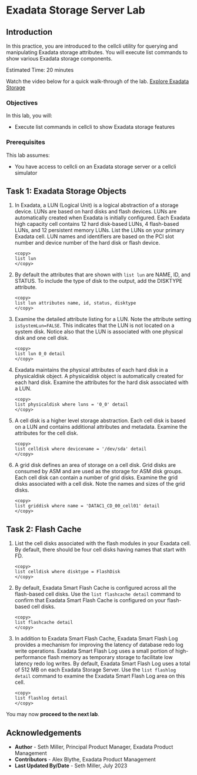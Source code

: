 # Exadata Storage Server Lab

## Introduction

In this practice, you are introduced to the cellcli utility for querying and manipulating Exadata storage attributes. You will execute list commands to show various Exadata storage components.

Estimated Time: 20 minutes

Watch the video below for a quick walk-through of the lab.
[Explore Exadata Storage](videohub:1_hb8at2jb)

### Objectives

In this lab, you will:
* Execute list commands in cellcli to show Exadata storage features

### Prerequisites

This lab assumes:
* You have access to cellcli on an Exadata storage server or a cellcli simulator

## Task 1: Exadata Storage Objects

1. In Exadata, a LUN (Logical Unit) is a logical abstraction of a storage device. LUNs are based on hard disks and flash devices. LUNs are automatically created when Exadata is initially configured. Each Exadata high capacity cell contains 12 hard disk-based LUNs, 4 flash-based LUNs, and 12 persistent memory LUNs. List the LUNs on your primary Exadata cell. LUN names and identifiers are based on the PCI slot number and device number of the hard disk or flash device.

    ```text
    <copy>
    list lun
    </copy>
    ```

2. By default the attributes that are shown with `list lun` are NAME, ID, and STATUS. To include the type of disk to the output, add the DISKTYPE attribute.

    ```text
    <copy>
    list lun attributes name, id, status, disktype
    </copy>
    ```

3. Examine the detailed attribute listing for a LUN. Note the attribute setting `isSystemLun=FALSE`. This indicates that the LUN is not located on a system disk. Notice also that the LUN is associated with one physical disk and one cell disk.

    ```text
    <copy>
    list lun 0_0 detail
    </copy>
    ```

4. Exadata maintains the physical attributes of each hard disk in a physicaldisk object. A physicaldisk object is automatically created for each hard disk. Examine the attributes for the hard disk associated with a LUN.

    ```text
    <copy>
    list physicaldisk where luns = '0_0' detail
    </copy>
    ```

5. A cell disk is a higher level storage abstraction. Each cell disk is based on a LUN and contains additional attributes and metadata. Examine the attributes for the cell disk.

    ```text
    <copy>
    list celldisk where devicename = '/dev/sda' detail
    </copy>
    ```

6. A grid disk defines an area of storage on a cell disk. Grid disks are consumed by ASM and are used as the storage for ASM disk groups. Each cell disk can contain a number of grid disks. Examine the grid disks associated with a cell disk. Note the names and sizes of the grid disks.

    ```text
    <copy>
    list griddisk where name = 'DATAC1_CD_00_cell01' detail
    </copy>
    ```

## Task 2: Flash Cache

1. List the cell disks associated with the flash modules in your Exadata cell. By default, there should be four cell disks having names that start with FD.

    ```text
    <copy>
    list celldisk where disktype = FlashDisk
    </copy>
    ```

2. By default, Exadata Smart Flash Cache is configured across all the flash-based cell disks. Use the `list flashcache detail` command to confirm that Exadata Smart Flash Cache is configured on your flash-based cell disks.

    ```text
    <copy>
    list flashcache detail
    </copy>
    ```

3. In addition to Exadata Smart Flash Cache, Exadata Smart Flash Log provides a mechanism for improving the latency of database redo log write operations. Exadata Smart Flash Log uses a small portion of high-performance flash memory as temporary storage to facilitate low latency redo log writes. By default, Exadata Smart Flash Log uses a total of 512 MB on each Exadata Storage Server. Use the `list flashlog detail` command to examine the Exadata Smart Flash Log area on this cell.

    ```text
    <copy>
    list flashlog detail
    </copy>
    ```

You may now **proceed to the next lab**.

## Acknowledgements
* **Author** - Seth Miller, Principal Product Manager, Exadata Product Management
* **Contributors** - Alex Blythe, Exadata Product Management
* **Last Updated By/Date** - Seth Miller, July 2023
